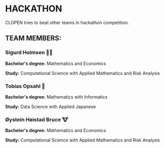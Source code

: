 # HACKATHON
CLOPEN tries to beat other teams in hackathon competition.

## TEAM MEMBERS:
### Sigurd Holmsen 🐻‍❄️
**Bachelor's degree:** Mathematics and Economics

**Study:** Computational Science with Applied Mathematics and Risk Analysis

### Tobias Opsahl 🐼
**Bachelor's degree:** Mathematics with Informatics

**Study:** Data Science with Applied Japanese

### Øystein Høistad Bruce 🐮
**Bachelor's degree:** Mathematics and Economics

**Study:** Computational Science with Applied Mathematics and Risk Analysis
